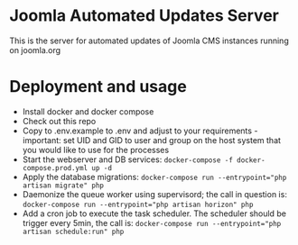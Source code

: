 # Joomla Automated Updates Server
This is the server for automated updates of Joomla CMS instances running on joomla.org

# Deployment and usage
* Install docker and docker compose
* Check out this repo
* Copy to .env.example to .env and adjust to your requirements - important: set UID and GID to user and group on the host system that you would like to use for the processes
* Start the webserver and DB services:  `docker-compose -f docker-compose.prod.yml up -d` 
* Apply the database migrations: `docker-compose run --entrypoint="php artisan migrate" php`
* Daemonize the queue worker using supervisord; the call in question is: `docker-compose run --entrypoint="php artisan horizon" php`
* Add a cron job to execute the task scheduler. The scheduler should be trigger every 5min, the call is: `docker-compose run --entrypoint="php artisan schedule:run" php`


